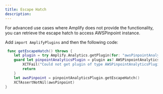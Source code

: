 ```yaml
---
title: Escape Hatch
description: 
---
```


For advanced use cases where Amplify does not provide the functionality, you can retrieve the escape hatch to access AWSPinpoint instance.

Add `import AmplifyPlugins` and then the following code:

```swift
 func getEscapeHatch() throws {
    let plugin = try Amplify.Analytics.getPlugin(for: "awsPinpointAnalyticsPlugin")
    guard let pinpointAnalyticsPlugin = plugin as? AWSPinpointAnalyticsPlugin else {
        XCTFail("Could not get plugin of type AWSPinpointAnalyticsPlugin")
        return
    }
    let awsPinpoint = pinpointAnalyticsPlugin.getEscapeHatch()
    XCTAssertNotNil(awsPinpoint)
}
```
